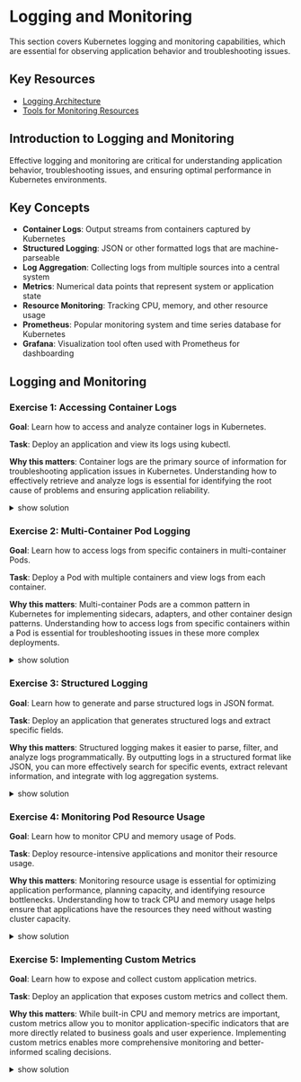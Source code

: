 # Logging and Monitoring

This section covers Kubernetes logging and monitoring capabilities, which are essential for observing application behavior and troubleshooting issues.

## Key Resources

- [Logging Architecture](https://kubernetes.io/docs/concepts/cluster-administration/logging/)
- [Tools for Monitoring Resources](https://kubernetes.io/docs/tasks/debug/debug-cluster/resource-usage-monitoring/)

## Introduction to Logging and Monitoring

Effective logging and monitoring are critical for understanding application behavior, troubleshooting issues, and ensuring optimal performance in Kubernetes environments.

## Key Concepts

- **Container Logs**: Output streams from containers captured by Kubernetes
- **Structured Logging**: JSON or other formatted logs that are machine-parseable
- **Log Aggregation**: Collecting logs from multiple sources into a central system
- **Metrics**: Numerical data points that represent system or application state
- **Resource Monitoring**: Tracking CPU, memory, and other resource usage
- **Prometheus**: Popular monitoring system and time series database for Kubernetes
- **Grafana**: Visualization tool often used with Prometheus for dashboarding

## Logging and Monitoring

### Exercise 1: Accessing Container Logs

**Goal**: Learn how to access and analyze container logs in Kubernetes.

**Task**: Deploy an application and view its logs using kubectl.

**Why this matters**: Container logs are the primary source of information for troubleshooting application issues in Kubernetes. Understanding how to effectively retrieve and analyze logs is essential for identifying the root cause of problems and ensuring application reliability.

<details><summary>show solution</summary>
<p>

**Step 1: Create a Pod that generates logs**

Option 1: Using imperative command (for simple cases):

```bash
# Create a Pod with an imperative command
# Note: Complex shell scripts with multiple conditions are better suited for manifest files
kubectl run logging-pod --image=busybox:1.36 --restart=Never -- /bin/sh -c 'i=0; while true; do echo "$(date) - INFO: Counter: $i"; i=$((i+1)); if [ $((i % 10)) -eq 0 ]; then echo "$(date) - WARN: Counter reached multiple of 10: $i"; fi; if [ $((i % 50)) -eq 0 ]; then echo "$(date) - ERROR: Counter reached multiple of 50: $i"; fi; sleep 1; done'
```

Option 2: Using a manifest file (recommended for complex commands):

Create a file named `logging-pod.yaml` with the following content:

```yaml
apiVersion: v1
kind: Pod
metadata:
  name: logging-pod
spec:
  containers:
  - name: counter
    image: busybox:1.36
    command: ["/bin/sh", "-c"]
    args:
    - >
      i=0;
      while true;
      do
        echo "$(date) - INFO: Counter: $i";
        i=$((i+1));
        if [ $((i % 10)) -eq 0 ]; then
          echo "$(date) - WARN: Counter reached multiple of 10: $i";
        fi;
        if [ $((i % 50)) -eq 0 ]; then
          echo "$(date) - ERROR: Counter reached multiple of 50: $i";
        fi;
        sleep 1;
      done
```

**Step 2: Apply the Pod configuration**

If using the manifest file approach:

```bash
kubectl apply -f logging-pod.yaml
```

> Note: For the CKAD exam, the imperative command is faster to type but can be error-prone for complex commands. The manifest approach is more reliable for complex scenarios.

**Step 3: View the Pod logs**

```bash
kubectl logs logging-pod
```

**Step 4: Follow the logs in real-time**

```bash
kubectl logs -f logging-pod
```

Press Ctrl+C to exit the follow mode.

**Step 5: View logs with timestamps**

```bash
kubectl logs --timestamps=true logging-pod
```

**Step 6: Filter logs by pattern**

```bash
kubectl logs logging-pod | grep ERROR
```

**Step 7: View logs from the last 5 minutes**

```bash
kubectl logs --since=5m logging-pod
```

**Step 8: View only the most recent logs**

```bash
kubectl logs --tail=20 logging-pod
```

**What this does**:

- Creates a Pod that generates different types of log messages
- Demonstrates different ways to view and filter logs:
  - Basic log retrieval
  - Following logs in real-time
  - Viewing logs with timestamps
  - Filtering logs by pattern
  - Filtering logs by time
  - Viewing only the most recent logs
- This helps identify patterns and issues in application behavior

</p>
</details>

### Exercise 2: Multi-Container Pod Logging

**Goal**: Learn how to access logs from specific containers in multi-container Pods.

**Task**: Deploy a Pod with multiple containers and view logs from each container.

**Why this matters**: Multi-container Pods are a common pattern in Kubernetes for implementing sidecars, adapters, and other container design patterns. Understanding how to access logs from specific containers within a Pod is essential for troubleshooting issues in these more complex deployments.

<details><summary>show solution</summary>
<p>

**Step 1: Create a Pod with multiple containers**

> Note: Multi-container pods must be created using YAML manifests as there are no imperative commands that can create multiple containers in a single pod. This is an important distinction for the CKAD exam.

Create a file named `multi-container-logging.yaml` with the following content:

```yaml
apiVersion: v1
kind: Pod
metadata:
  name: multi-container-pod
spec:
  containers:
  - name: main-app
    image: busybox:1.36
    command: ["/bin/sh", "-c"]
    args:
    - >
      while true;
      do
        echo "$(date) - Main application log";
        sleep 5;
      done
  - name: sidecar
    image: busybox:1.36
    command: ["/bin/sh", "-c"]
    args:
    - >
      while true;
      do
        echo "$(date) - Sidecar container log";
        sleep 3;
      done
```

**Step 2: Apply the Pod configuration**

```bash
kubectl apply -f multi-container-logging.yaml
```

**Step 3: View logs from the main container**

```bash
kubectl logs multi-container-pod -c main-app
```

**Step 4: View logs from the sidecar container**

```bash
kubectl logs multi-container-pod -c sidecar
```

**Step 5: Follow logs from a specific container**

```bash
kubectl logs -f multi-container-pod -c main-app
```

Press Ctrl+C to exit the follow mode.

**Step 6: View logs from all containers**

```bash
kubectl logs multi-container-pod --all-containers=true
```

**Step 7: View logs from previous container instances**

If a container has been restarted:

```bash
kubectl logs multi-container-pod -c main-app --previous
```

**What this does**:

- Creates a Pod with two containers that generate different logs
- Demonstrates how to view logs from specific containers:
  - Using the `-c` flag to specify the container name
  - Using `--all-containers=true` to view logs from all containers
  - Using `--previous` to view logs from previous container instances
- This helps troubleshoot issues in multi-container Pods

</p>
</details>

### Exercise 3: Structured Logging

**Goal**: Learn how to generate and parse structured logs in JSON format.

**Task**: Deploy an application that generates structured logs and extract specific fields.

**Why this matters**: Structured logging makes it easier to parse, filter, and analyze logs programmatically. By outputting logs in a structured format like JSON, you can more effectively search for specific events, extract relevant information, and integrate with log aggregation systems.

<details><summary>show solution</summary>
<p>

**Step 1: Create a Pod that generates structured logs**

> Note: For complex logging scenarios like structured JSON logging, a manifest file is the most practical approach, though you could use `kubectl run` with a very long command string.

Create a file named `structured-logging.yaml` with the following content:

```yaml
apiVersion: v1
kind: Pod
metadata:
  name: structured-logging
spec:
  containers:
  - name: logger
    image: busybox:1.36
    command: ["/bin/sh", "-c"]
    args:
    - >
      while true;
      do
        timestamp=$(date -Iseconds);
        level="INFO";
        component="user-service";
        message="User login successful";
        user_id=$((RANDOM % 1000));
        
        if [ $((RANDOM % 10)) -eq 0 ]; then
          level="WARN";
          message="Failed login attempt";
        fi;
        
        if [ $((RANDOM % 50)) -eq 0 ]; then
          level="ERROR";
          message="Database connection failed";
          component="database";
        fi;
        
        echo "{\"timestamp\":\"$timestamp\",\"level\":\"$level\",\"component\":\"$component\",\"message\":\"$message\",\"user_id\":$user_id}";
        sleep 1;
      done
```

**Step 2: Apply the Pod configuration**

```bash
kubectl apply -f structured-logging.yaml
```

**Step 3: View the structured logs**

```bash
kubectl logs structured-logging
```

**Step 4: Extract specific fields using jq**

First, install jq if it's not already installed:

```bash
# This is for demonstration purposes - in a real environment, you'd use a tool like jq
kubectl logs structured-logging | grep ERROR
```

**Step 5: Filter logs by log level**

```bash
kubectl logs structured-logging | grep "\"level\":\"ERROR\""
```

**Step 6: Filter logs by component**

```bash
kubectl logs structured-logging | grep "\"component\":\"database\""
```

**What this does**:

- Creates a Pod that generates structured logs in JSON format
- Demonstrates how to view and filter structured logs:
  - Viewing the raw JSON logs
  - Filtering logs by specific fields
  - Extracting information from structured logs
- This helps implement more sophisticated logging strategies

</p>
</details>

### Exercise 4: Monitoring Pod Resource Usage

**Goal**: Learn how to monitor CPU and memory usage of Pods.

**Task**: Deploy resource-intensive applications and monitor their resource usage.

**Why this matters**: Monitoring resource usage is essential for optimizing application performance, planning capacity, and identifying resource bottlenecks. Understanding how to track CPU and memory usage helps ensure that applications have the resources they need without wasting cluster capacity.

<details><summary>show solution</summary>
<p>

**Step 1: Deploy the Metrics Server**

Note: In a real Kubernetes cluster, you would need to deploy the Metrics Server if it's not already installed. For the purpose of this exercise, we'll assume it's already installed.

**Step 1: Create Pods with different resource profiles**

Option 1: Using imperative commands:

```bash
# Create CPU-intensive Pod with imperative command
kubectl run cpu-intensive --image=busybox:1.36 --restart=Never --labels="app=resource-demo" \
  --requests="cpu=100m,memory=64Mi" --limits="cpu=200m,memory=128Mi" \
  -- /bin/sh -c 'while true; do for i in $(seq 1 10000); do echo "$i" > /dev/null; done; done'

# Create Memory-intensive Pod with imperative command
kubectl run memory-intensive --image=busybox:1.36 --restart=Never --labels="app=resource-demo" \
  --requests="cpu=50m,memory=128Mi" --limits="cpu=100m,memory=256Mi" \
  -- /bin/sh -c 'while true; do x=$(dd if=/dev/zero bs=1M count=10 | md5sum); sleep 5; done'
```

Option 2: Using a manifest file (more readable for complex configurations):

Create a file named `resource-monitoring.yaml` with the following content:

```yaml
apiVersion: v1
kind: Pod
metadata:
  name: cpu-intensive
  labels:
    app: resource-demo
spec:
  containers:
  - name: cpu-load
    image: busybox:1.36
    command: ["/bin/sh", "-c"]
    args:
    - >
      while true; do
        for i in $(seq 1 10000); do
          echo "$i" > /dev/null;
        done;
      done
    resources:
      requests:
        cpu: "100m"
        memory: "64Mi"
      limits:
        cpu: "200m"
        memory: "128Mi"
---
apiVersion: v1
kind: Pod
metadata:
  name: memory-intensive
  labels:
    app: resource-demo
spec:
  containers:
  - name: memory-load
    image: busybox:1.36
    command: ["/bin/sh", "-c"]
    args:
    - >
      while true; do
        dd if=/dev/zero of=/tmp/file bs=1M count=50;
        sleep 10;
        rm /tmp/file;
        sleep 5;
      done
    resources:
      requests:
        cpu: "100m"
        memory: "64Mi"
      limits:
        cpu: "200m"
        memory: "128Mi"
```

**Step 3: Apply the Pod configurations**

```bash
# If using the manifest file approach
kubectl apply -f resource-monitoring.yaml

# If using the imperative commands, they would have already created the pods
```

**Step 4: Monitor Pod resource usage**

```bash
# This is an imperative command to view pod resource usage
kubectl top pods
```

**Step 5: Monitor specific Pods**

```bash
kubectl top pod cpu-intensive
kubectl top pod memory-intensive
```

**Step 6: Monitor all Pods with a specific label**

```bash
kubectl top pods -l app=resource-demo
```

**Step 7: Monitor container-level resource usage**

```bash
kubectl top pods --containers=true
```

**What this does**:

- Creates Pods that consume different types of resources:
  - CPU-intensive Pod
  - Memory-intensive Pod
- Demonstrates how to monitor resource usage:
  - Using `kubectl top pods` to view Pod-level metrics
  - Filtering by Pod name or label
  - Viewing container-level metrics
- This helps identify resource bottlenecks and optimize resource allocation

</p>
</details>

### Exercise 5: Implementing Custom Metrics

**Goal**: Learn how to expose and collect custom application metrics.

**Task**: Deploy an application that exposes custom metrics and collect them.

**Why this matters**: While built-in CPU and memory metrics are important, custom metrics allow you to monitor application-specific indicators that are more directly related to business goals and user experience. Implementing custom metrics enables more comprehensive monitoring and better-informed scaling decisions.

<details><summary>show solution</summary>
<p>

**Step 1: Create a simple application that exposes metrics**

Note: In a real scenario, you would use Prometheus client libraries to expose metrics from your application. For this exercise, we'll simulate this with a simple script.

> Note: For applications with custom metrics and annotations, a manifest file is the recommended approach, though you could use `kubectl run` with annotations added later via `kubectl annotate`.

Create a file named `custom-metrics.yaml` with the following content:

```yaml
apiVersion: v1
kind: Pod
metadata:
  name: custom-metrics-demo
  labels:
    app: metrics-demo
  annotations:
    prometheus.io/scrape: "true"
    prometheus.io/port: "8080"
    prometheus.io/path: "/metrics"
spec:
  containers:
  - name: metrics-app
    image: busybox:1.36
    command: ["/bin/sh", "-c"]
    args:
    - >
      while true; do
        mkdir -p /tmp/metrics;
        requests=$((RANDOM % 100));
        errors=$((RANDOM % 10));
        latency=$((RANDOM % 1000));
        
        echo "# HELP http_requests_total Total number of HTTP requests" > /tmp/metrics/index.html;
        echo "# TYPE http_requests_total counter" >> /tmp/metrics/index.html;
        echo "http_requests_total{method=\"get\"} $requests" >> /tmp/metrics/index.html;
        
        echo "# HELP http_errors_total Total number of HTTP errors" >> /tmp/metrics/index.html;
        echo "# TYPE http_errors_total counter" >> /tmp/metrics/index.html;
        echo "http_errors_total{code=\"500\"} $errors" >> /tmp/metrics/index.html;
        
        echo "# HELP http_request_duration_milliseconds HTTP request latency" >> /tmp/metrics/index.html;
        echo "# TYPE http_request_duration_milliseconds gauge" >> /tmp/metrics/index.html;
        echo "http_request_duration_milliseconds{path=\"/api\"} $latency" >> /tmp/metrics/index.html;
        
        echo "Metrics updated: requests=$requests, errors=$errors, latency=${latency}ms";
        
        cd /tmp/metrics && busybox httpd -f -p 8080 &
        PID=$!;
        sleep 10;
        kill $PID;
      done
    ports:
    - containerPort: 8080
```

**Step 2: Apply the Pod configuration**

```bash
kubectl apply -f custom-metrics.yaml
```

> Note: While you could create a basic pod with `kubectl run`, the annotations and complex script in this example make a manifest file more practical. After creating a basic pod, you could add annotations with:
> ```bash
> kubectl annotate pod custom-metrics-demo prometheus.io/scrape=true prometheus.io/port=8080 prometheus.io/path=/metrics
> ```

**Step 3: Port-forward to access the metrics endpoint**

```bash
# This is an imperative command to forward local port 8080 to the pod's port 8080
kubectl port-forward custom-metrics-demo 8080:8080
```

**Step 4: In another terminal, access the metrics**

```bash
curl localhost:8080/metrics
```

**Step 5: Observe the metrics format**

The output should look like Prometheus-formatted metrics:

```
# HELP http_requests_total Total number of HTTP requests
# TYPE http_requests_total counter
http_requests_total{method="get"} 42

# HELP http_errors_total Total number of HTTP errors
# TYPE http_errors_total counter
http_errors_total{code="500"} 3

# HELP http_request_duration_milliseconds HTTP request latency
# TYPE http_request_duration_milliseconds gauge
http_request_duration_milliseconds{path="/api"} 123
```

**What this does**:

- Creates a Pod that simulates exposing Prometheus-formatted metrics
- Demonstrates the format of custom metrics:
  - Help text and type information
  - Metric names and values
  - Labels for additional dimensions
- Shows how to access metrics using port-forwarding
- This helps implement custom application metrics for more comprehensive monitoring

</p>
</details>
